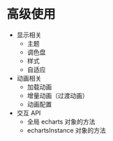 # 高级使用

* 显示相关
  * 主题
  * 调色盘
  * 样式
  * 自适应
* 动画相关
  * 加载动画
  * 增量动画（过渡动画）
  * 动画配置
* 交互 API
  * 全局 echarts 对象的方法
  * echartsInstance 对象的方法
